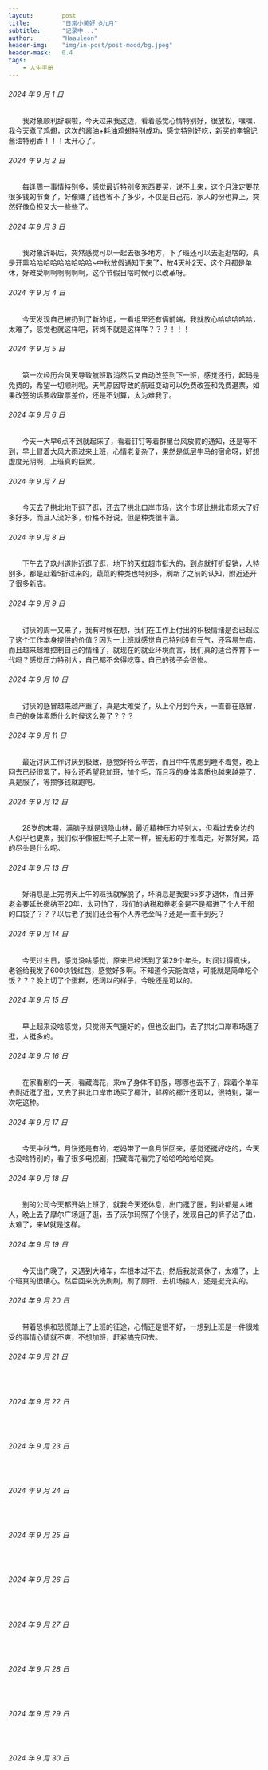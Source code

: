 ```yaml
---
layout:        post
title:         "日常小美好 @九月"
subtitle:      "记录中..."
author:        "Haauleon"
header-img:    "img/in-post/post-mood/bg.jpeg"
header-mask:   0.4
tags:
    - 人生手册
---
```


###### 2024 年 9 月 1 日
&emsp;&emsp;我对象顺利辞职啦，今天过来我这边，看着感觉心情特别好，很放松，嘿嘿，我今天煮了鸡翅，这次的酱油+耗油鸡翅特别成功，感觉特别好吃，新买的李锦记酱油特别香！！！太开心了。

###### 2024 年 9 月 2 日
&emsp;&emsp;每逢周一事情特别多，感觉最近特别多东西要买，说不上来，这个月注定要花很多钱的节奏了，好像赚了钱也省不了多少，不仅是自己花，家人的份也算上，突然好像负担又大一些些了。

###### 2024 年 9 月 3 日
&emsp;&emsp;我对象辞职后，突然感觉可以一起去很多地方，下了班还可以去逛逛啥的，真是开熏哈哈哈哈哈哈哈哈哈~中秋放假通知下来了，放4天补2天，这个月都是单休，好难受啊啊啊啊啊啊，这个节假日啥时候可以改革呀。

###### 2024 年 9 月 4 日
&emsp;&emsp;今天发现自己被扔到了新的组，一看组里还有俩前端，我就放心哈哈哈哈哈，太难了，感觉也就这样吧，转岗不就是这样咩？？？！！！

###### 2024 年 9 月 5 日
&emsp;&emsp;第一次经历台风天导致航班取消然后又自动改签到下一班，感觉还行，起码是免费的，希望一切顺利呢。天气原因导致的航班变动可以免费改签和免费退票，如果改签的话要收取票差价，还是不划算，太为难我了。

###### 2024 年 9 月 6 日
&emsp;&emsp;今天一大早6点不到就起床了，看着钉钉等着群里台风放假的通知，还是等不到，早上冒着大风大雨过来上班，心情老复杂了，果然是低层牛马的宿命呀，好想虚度光阴啊，上班真的巨累。

###### 2024 年 9 月 7 日
&emsp;&emsp;今天去了拱北地下逛了逛，还去了拱北口岸市场，这个市场比拱北市场大了好多好多，而且人流好多，价格不好说，但是种类很丰富。

###### 2024 年 9 月 8 日
&emsp;&emsp;下午去了玖州道附近逛了逛，地下的天虹超市挺大的，到点就打折促销，人特别多，都是赶着5折过来的，蔬菜的种类也特别多，刷新了之前的认知，附近还开了很多新店。

###### 2024 年 9 月 9 日
&emsp;&emsp;讨厌的周一又来了，我有时候在想，我们在工作上付出的积极情绪是否已超过了这个工作本身提供的价值？因为一上班就感觉自己特别没有元气，还容易生病，而且越来越难控制自己的情绪了，就现在的就业环境而言，我们真的适合养育下一代吗？感觉压力特别大，自己都不舍得吃穿，自己的孩子会很惨。

###### 2024 年 9 月 10 日
&emsp;&emsp;讨厌的感冒越来越严重了，真是太难受了，从上个月到今天，一直都在感冒，自己的身体素质什么时候这么差了？？？

###### 2024 年 9 月 11 日
&emsp;&emsp;最近讨厌工作讨厌到极致，感觉好特么辛苦，而且中午焦虑到睡不着觉，晚上回去已经很累了，特么还希望我加班，加个毛，而且我的身体素质也越来越差了，真是服了，等攒够钱就跑吧。

###### 2024 年 9 月 12 日
&emsp;&emsp;28岁的末期，满脑子就是退隐山林，最近精神压力特别大，但看过去身边的人似乎也更累，我们似乎像被赶鸭子上架一样，被无形的手推着走，好累好累，路的尽头是什么呢。

###### 2024 年 9 月 13 日
&emsp;&emsp;好消息是上完明天上午的班我就解脱了，坏消息是我要55岁才退休，而且养老金要延长缴纳至20年，太可怕了，我们的纳税和养老金是不是都进了个人干部的口袋了？？？以后老了我们还会有个人养老金吗？还是一直干到死？

###### 2024 年 9 月 14 日
&emsp;&emsp;今天过生日，感觉没啥感觉，原来已经活到了第29个年头，时间过得真快，老爸给我发了600块钱红包，感觉好多啊。不知道今天能做啥，可能就是简单吃个饭？？？晚上切了个蛋糕，还阔以的样子，今晚还是可以的。

###### 2024 年 9 月 15 日
&emsp;&emsp;早上起来没啥感觉，只觉得天气挺好的，但也没出门，去了拱北口岸市场逛了逛，人挺多的。

###### 2024 年 9 月 16 日
&emsp;&emsp;在家看剧的一天，看藏海花，来m了身体不舒服，哪哪也去不了，踩着个单车去附近逛了逛，又去了拱北口岸市场买了椰汁，鲜榨的椰汁还可以，很特别，第一次吃这种。

###### 2024 年 9 月 17 日
&emsp;&emsp;今天中秋节，月饼还是有的，老妈带了一盒月饼回来，感觉还挺好吃的，今天也没啥特别的，看了很多电视剧，把藏海花看完了哈哈哈哈哈哈爽。

###### 2024 年 9 月 18 日
&emsp;&emsp;别的公司今天都开始上班了，就我今天还休息，出门逛了圈，到处都是人堵人，晚上去了摩尔广场逛了逛，去了沃尔玛照了个镜子，发现自己的裤子沾了血，太难了，来M就是这样。

###### 2024 年 9 月 19 日
&emsp;&emsp;今天出门晚了，又遇到大堵车，车根本过不去，然后我就调休了，太难了，上个班真的很糟心。然后回来洗洗刷刷，刷了厕所、去机场接人，还是挺充实的。

###### 2024 年 9 月 20 日
&emsp;&emsp;带着恐惧和恐慌踏上了上班的征途，心情还是很不好，一想到上班是一件很难受的事情心情就不爽，不想加班，赶紧搞完回去。

###### 2024 年 9 月 21 日
&emsp;&emsp;

###### 2024 年 9 月 22 日
&emsp;&emsp;

###### 2024 年 9 月 23 日
&emsp;&emsp;

###### 2024 年 9 月 24 日
&emsp;&emsp;

###### 2024 年 9 月 25 日
&emsp;&emsp;

###### 2024 年 9 月 26 日
&emsp;&emsp;

###### 2024 年 9 月 27 日
&emsp;&emsp;

###### 2024 年 9 月 28 日
&emsp;&emsp;

###### 2024 年 9 月 29 日
&emsp;&emsp;

###### 2024 年 9 月 30 日
&emsp;&emsp;
